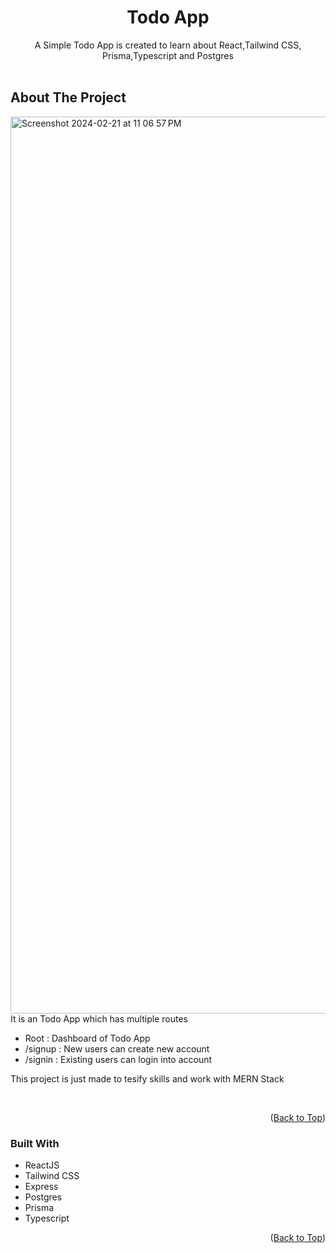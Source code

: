 <a name="readme-top"></a>

<h1 align="center">Todo App</h1>

  <p align="center">A Simple Todo App is created to learn about React,Tailwind CSS, Prisma,Typescript and Postgres
    <br />
    <br />
<!--     <a href="">View Deployed Project</a> -->
  </p>
</div>

## About The Project

<img width="1435" alt="Screenshot 2024-02-21 at 11 06 57 PM" src="https://github.com/kuldeepyeware/paytm-clone/assets/83532405/4b4d270c-16b5-4dd4-acac-aa59fe427d7e">

<br />
It is an Todo App which has multiple routes

- Root : Dashboard of Todo App
- /signup : New users can create new account
- /signin : Existing users can login into account

This project is just made to tesify skills and work with MERN Stack

<br />
<p align="right">(<a href="#readme-top">Back to Top</a>)</p>

### Built With

- ReactJS
- Tailwind CSS
- Express
- Postgres
- Prisma
- Typescript

<p align="right">(<a href="#readme-top">Back to Top</a>)</p>
